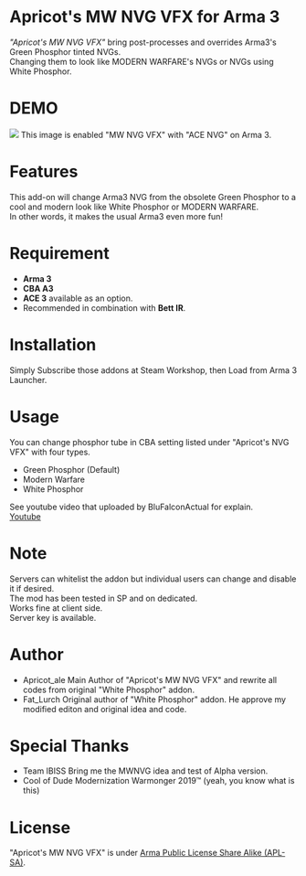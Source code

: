 # Apricot's MW NVG VFX for Arma 3

*"Apricot's MW NVG VFX"* bring post-processes and overrides Arma3's Green Phosphor tinted NVGs.  
Changing them to look like MODERN WARFARE's NVGs or NVGs using White Phosphor.

# DEMO
 
![](https://steamuserimages-a.akamaihd.net/ugc/998053045174517876/924538BB69FF798A04B83271905E5AFB7C7B82D5/)
This image is enabled "MW NVG VFX" with "ACE NVG" on Arma 3.

# Features

This add-on will change Arma3 NVG from the obsolete Green Phosphor to a cool and modern look like White Phosphor or MODERN WARFARE.  
In other words, it makes the usual Arma3 even more fun!

# Requirement

* **Arma 3**
* **CBA A3**
* **ACE 3** available as an option.
* Recommended in combination with **Bett IR**.

# Installation

Simply Subscribe those addons at Steam Workshop, then Load from Arma 3 Launcher.

# Usage

You can change phosphor tube in CBA setting listed under "Apricot's NVG VFX" with four types.  
* Green Phosphor (Default)
* Modern Warfare
* White Phosphor

See youtube video that uploaded by BluFalconActual for explain.  
[Youtube](https://www.youtube.com/watch?v=TKvn5cqhjD4)

# Note

Servers can whitelist the addon but individual users can change and disable it if desired.  
The mod has been tested in SP and on dedicated.  
Works fine at client side.  
Server key is available.  

# Author

* Apricot_ale
Main Author of "Apricot's MW NVG VFX" and rewrite all codes from original "White Phosphor" addon.
* Fat_Lurch
Original author of "White Phosphor" addon.
He approve my modified editon and original idea and code.

# Special Thanks

* Team IBISS
Bring me the MWNVG idea and test of Alpha version.
* Cool of Dude Modernization Warmonger 2019™
(yeah, you know what is this)

# License
 
"Apricot's MW NVG VFX" is under [Arma Public License Share Alike (APL-SA)](https://www.bohemia.net/community/licenses/arma-public-license-share-alike).
